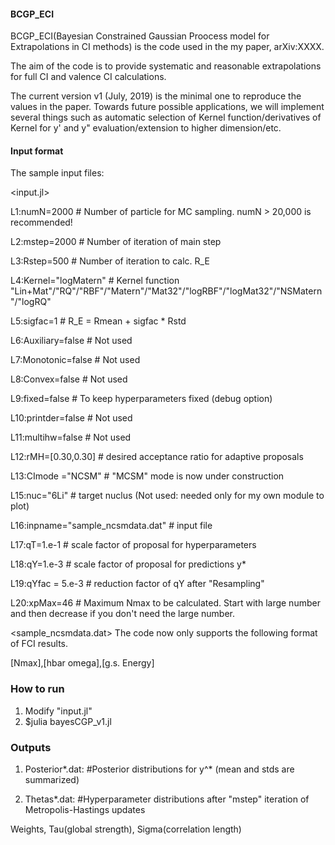 #### BCGP_ECI
BCGP_ECI(Bayesian Constrained Gaussian Proocess model for Extrapolations in CI methods) is the code used in the my paper, arXiv:XXXX.

The aim of the code is to provide systematic and reasonable extrapolations for full CI and valence CI calculations.

The current version v1 (July, 2019) is the minimal one to reproduce the values in the paper.
Towards future possible applications, we will implement several things such as automatic selection of Kernel function/derivatives of Kernel for y' and y" evaluation/extension to higher dimension/etc.

#### Input format
The sample input files:

<input.jl>

L1:numN=2000               # Number of particle for MC sampling. numN > 20,000 is recommended!

L2:mstep=2000              # Number of iteration of main step

L3:Rstep=500               # Number of iteration to calc. R_E

L4:Kernel="logMatern"      # Kernel function "Lin+Mat"/"RQ"/"RBF"/"Matern"/"Mat32"/"logRBF"/"logMat32"/"NSMatern"/"logRQ"

L5:sigfac=1                # R_E = Rmean + sigfac * Rstd

L6:Auxiliary=false         # Not used

L7:Monotonic=false         # Not used

L8:Convex=false            # Not used

L9:fixed=false             # To keep hyperparameters fixed (debug option)

L10:printder=false          # Not used

L11:multihw=false           # Not used

L12:rMH=[0.30,0.30]         # desired acceptance ratio for adaptive proposals

L13:CImode ="NCSM"          # "MCSM" mode is now under construction

L15:nuc="6Li"               # target nuclus (Not used: needed only for my own module to plot)

L16:inpname="sample_ncsmdata.dat"    # input file

L17:qT=1.e-1                # scale factor of proposal for hyperparameters

L18:qY=1.e-3                # scale factor of proposal for predictions y*

L19:qYfac = 5.e-3           # reduction factor of qY after "Resampling"

L20:xpMax=46                # Maximum Nmax to be calculated. Start with large number and then decrease if you don't need the large number.

<sample_ncsmdata.dat>
The code now only supports the following format of FCI results.

[Nmax],[hbar omega],[g.s. Energy]


### How to run
1. Modify "input.jl"
2. $julia bayesCGP_v1.jl

### Outputs
1. Posterior*.dat:       #Posterior distributions for y^* (mean and stds are summarized)

2. Thetas*.dat:         #Hyperparameter distributions after "mstep" iteration of Metropolis-Hastings updates

Weights, Tau(global strength), Sigma(correlation length)
